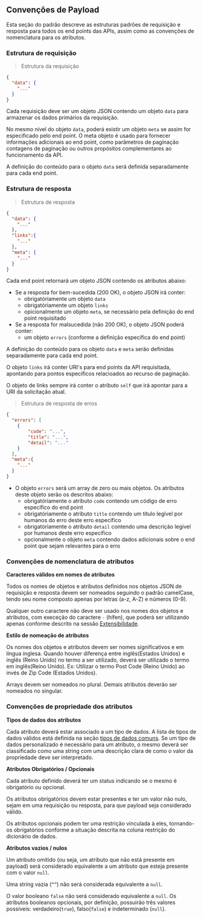 ## Convenções de Payload 

Esta seção do padrão descreve as estruturas padrões de requisição e resposta para todos os end points das APIs, assim como as convenções de nomenclatura para os atributos.

### Estrutura de requisição

> Estrutura da requisição

```json
{
  "data": {
    "..."
  }
}
```
Cada requisição deve ser um objeto JSON contendo um objeto `data` para armazenar os dados primários da requisição.

No mesmo nível do objeto `data`, poderá existir um objeto `meta` se assim for especificado pelo end point.
O meta objeto é usado para fornecer informações adicionais ao end point, como parâmetros de paginação contagens de paginação ou outros propósitos complementares ao funcionamento da API.

A definição do conteúdo para o objeto `data` será definida separadamente para cada end point.

### Estrutura de resposta

> Estrutura de resposta

```json
{
  "data": {
    "..."
  },
  "links":{
    "..."
  },
  "meta": {
    "..."
  }
}
```
Cada end point retornará um objeto JSON contendo os atributos abaixo:

* Se a resposta for bem-sucedida (200 OK), o objeto JSON irá conter:
    - obrigatóriamente um objeto `data`
    - obrigatóriamente um objeto `links`
    - opicionalmente um objeto `meta`, se necessário pela definição do end point requisitado
* Se a resposta for malsucedida (não 200 OK), o objeto JSON poderá conter:
    - um objeto `errors` (conforme a definição específica do end point)
    
A definição do conteúdo para os objeto `data` e `meta` serão definidas separadamente para cada end point.

O objeto `links` irá conter URI's para end points da API requisitada, apontando para pontos específicos relacioados ao recurso de paginação.

O objeto de links sempre irá conter o atributo `self` que irá apontar para a URI da solicitação atual.


> Estrutura de resposta de erros

```json
{
  "errors": [
    {
        "code": "...",
        "title": "...",
        "detail": "..."
    }
  ],
  "meta":{
    "..."
  }
}
```

* O objeto `errors` será um array de zero ou mais objetos. Os atributos deste objeto serão os descritos abaixo:
    - obrigatóriamente o atributo `code` contendo um código de erro específico do end point
    - obrigatóriamente o atributo `title` contendo um título legível por humanos do erro deste erro específico
    - obrigatóriamente o atributo `detail` contendo uma descrição legível por humanos deste erro específico
    - opcionalmente o objeto `meta` contendo dados adicionais sobre o end point que sejam relevantes para o erro

### Convenções de nomenclatura de atributos

<b>Caracteres válidos em nomes de atributos</b>

Todos os nomes de objetos e atributos definidos nos objetos JSON de requisição e resposta devem ser nomeados seguindo o padrão camelCase, tendo seu nome composto apenas por letras (a-z, A-Z) e números (0-9).

Qualquer outro caractere não deve ser usado nos nomes dos objetos e atributos, com execeção do caractere `-` (hífen), que poderá ser utilizando apenas conforme descrito na sessão [Extensibilidade](#introducao-extensibilidade).

<b>Estilo de nomeação de atributos</b>

Os nomes dos objetos e atributos devem ser nomes significativos e em língua inglesa. Quando houver diferença entre inglês(Estados Unidos) e inglês (Reino Unido) no termo a ser utilizado, deverá ser utilizado o termo em inglês(Reino Unido).
Ex: Utilizar o termo Post Code (Reino Unido) ao invés de Zip Code (Estados Unidos).

Arrays devem ser nomeados no plural. Demais atributos deverão ser nomeados no singular.

### Convenções de propriedade dos atributos

<b>Tipos de dados dos atributos</b>

Cada atributo deverá estar associado a um tipo de dados. A lista de tipos de dados válidos está definida na seção [tipos de dados comuns](#introducao-tipos-de-dados-comuns). Se um tipo de dados personalizado é necessário para um atributo, o mesmo deverá ser classificado como uma string com uma descrição clara de como o valor da propriedade deve ser interpretado.

<b>Atributos Obrigatórios / Opcionais</b>

Cada atributo definido deverá ter um status indicando se o mesmo é obrigatório ou opcional.

Os atributos obrigatórios devem estar presentes e ter um valor não nulo, sejam em uma requisição ou resposta, para que payload seja considerado válido.

Os atributos opcionais podem ter uma restrição vinculada à eles, tornando-os obrigatórios conforme a situação descrita na coluna restrição do dicionário de dados.

<b>Atributos vazios / nulos</b>

Um atributo omitido (ou seja, um atributo que não está presente em payload) será considerado equivalente a um atributo que esteja presente com o valor `null`.

Uma string vazia (`“”`) não será considerada equivalente a `null`.

O valor booleano `false` não será considerado equivalente a `null`. Os atributos booleanos opcionais, por definição, possuirão três valores possíveis: verdadeiro(`true`), falso(`false`) e indeterminado (`null`).